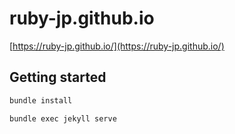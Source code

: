 # ruby-jp.github.io

[https://ruby-jp.github.io/](https://ruby-jp.github.io/)

## Getting started

```sh
bundle install

bundle exec jekyll serve
```
